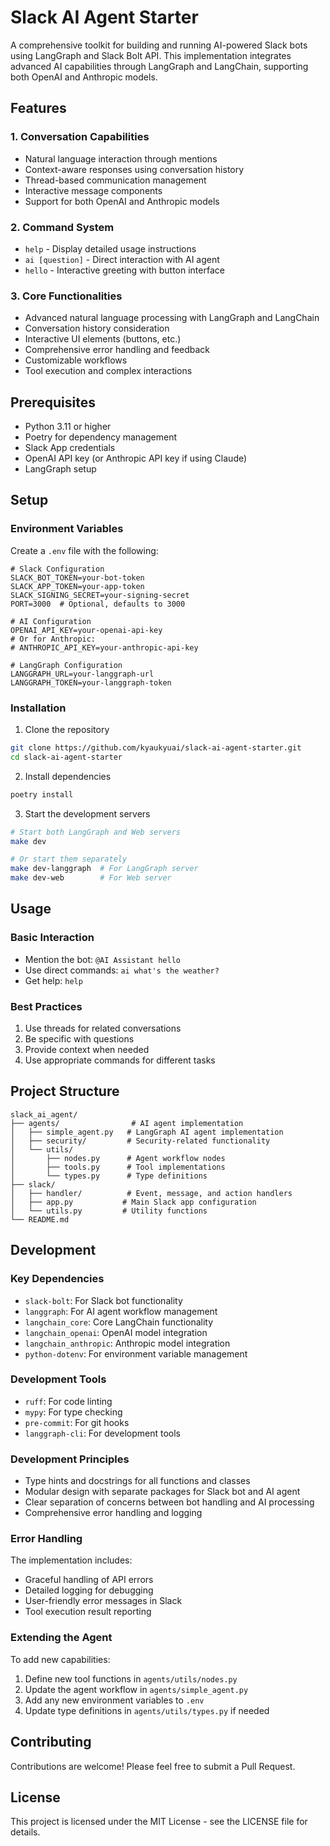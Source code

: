 # Slack AI Agent Starter

A comprehensive toolkit for building and running AI-powered Slack bots using LangGraph and Slack Bolt API. This implementation integrates advanced AI capabilities through LangGraph and LangChain, supporting both OpenAI and Anthropic models.

## Features

### 1. Conversation Capabilities
- Natural language interaction through mentions
- Context-aware responses using conversation history
- Thread-based communication management
- Interactive message components
- Support for both OpenAI and Anthropic models

### 2. Command System
- `help` - Display detailed usage instructions
- `ai [question]` - Direct interaction with AI agent
- `hello` - Interactive greeting with button interface

### 3. Core Functionalities
- Advanced natural language processing with LangGraph and LangChain
- Conversation history consideration
- Interactive UI elements (buttons, etc.)
- Comprehensive error handling and feedback
- Customizable workflows
- Tool execution and complex interactions

## Prerequisites

- Python 3.11 or higher
- Poetry for dependency management
- Slack App credentials
- OpenAI API key (or Anthropic API key if using Claude)
- LangGraph setup

## Setup

### Environment Variables
Create a `.env` file with the following:
```env
# Slack Configuration
SLACK_BOT_TOKEN=your-bot-token
SLACK_APP_TOKEN=your-app-token
SLACK_SIGNING_SECRET=your-signing-secret
PORT=3000  # Optional, defaults to 3000

# AI Configuration
OPENAI_API_KEY=your-openai-api-key
# Or for Anthropic:
# ANTHROPIC_API_KEY=your-anthropic-api-key

# LangGraph Configuration
LANGGRAPH_URL=your-langgraph-url
LANGGRAPH_TOKEN=your-langgraph-token
```

### Installation
1. Clone the repository
```bash
git clone https://github.com/kyaukyuai/slack-ai-agent-starter.git
cd slack-ai-agent-starter
```

2. Install dependencies
```bash
poetry install
```

3. Start the development servers
```bash
# Start both LangGraph and Web servers
make dev

# Or start them separately
make dev-langgraph  # For LangGraph server
make dev-web        # For Web server
```

## Usage

### Basic Interaction
- Mention the bot: `@AI Assistant hello`
- Use direct commands: `ai what's the weather?`
- Get help: `help`

### Best Practices
1. Use threads for related conversations
2. Be specific with questions
3. Provide context when needed
4. Use appropriate commands for different tasks

## Project Structure
```
slack_ai_agent/
├── agents/                # AI agent implementation
│   ├── simple_agent.py   # LangGraph AI agent implementation
│   ├── security/         # Security-related functionality
│   └── utils/
│       ├── nodes.py      # Agent workflow nodes
│       ├── tools.py      # Tool implementations
│       └── types.py      # Type definitions
├── slack/
│   ├── handler/          # Event, message, and action handlers
│   ├── app.py           # Main Slack app configuration
│   └── utils.py         # Utility functions
└── README.md
```

## Development

### Key Dependencies
- `slack-bolt`: For Slack bot functionality
- `langgraph`: For AI agent workflow management
- `langchain_core`: Core LangChain functionality
- `langchain_openai`: OpenAI model integration
- `langchain_anthropic`: Anthropic model integration
- `python-dotenv`: For environment variable management

### Development Tools
- `ruff`: For code linting
- `mypy`: For type checking
- `pre-commit`: For git hooks
- `langgraph-cli`: For development tools

### Development Principles
- Type hints and docstrings for all functions and classes
- Modular design with separate packages for Slack bot and AI agent
- Clear separation of concerns between bot handling and AI processing
- Comprehensive error handling and logging

### Error Handling
The implementation includes:
- Graceful handling of API errors
- Detailed logging for debugging
- User-friendly error messages in Slack
- Tool execution result reporting

### Extending the Agent
To add new capabilities:
1. Define new tool functions in `agents/utils/nodes.py`
2. Update the agent workflow in `agents/simple_agent.py`
3. Add any new environment variables to `.env`
4. Update type definitions in `agents/utils/types.py` if needed

## Contributing
Contributions are welcome! Please feel free to submit a Pull Request.

## License
This project is licensed under the MIT License - see the LICENSE file for details.
